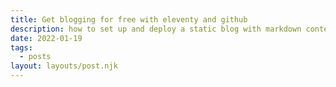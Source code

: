 ```yaml
---
title: Get blogging for free with eleventy and github
description: how to set up and deploy a static blog with markdown content hosted for free on github pages
date: 2022-01-19
tags:
  - posts
layout: layouts/post.njk
---
```

